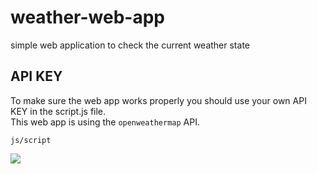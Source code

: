 # weather-web-app
simple web application to check the current weather state

## API KEY

To make sure the web app works properly you should use your own API KEY in the script.js file. <br>
This web app is using the `openweathermap` API.

`js/script`
<div id="badges">
<a href="https://barik-rajdeep.github.io/weather-web-app-main/">
<img src="https://img.shields.io/badge/Weather-blue">
</a>
</div>

